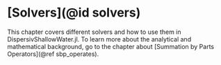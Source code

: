 # [Solvers](@id solvers)

This chapter covers different solvers and how to use them in DispersivShallowWater.jl. To learn more about the analytical and mathematical background, go to the chapter about [Summation by Parts Operators](@ref sbp_operates).